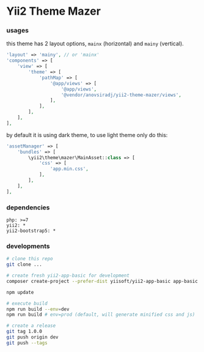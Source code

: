 # Yii2 Theme Mazer

### usages

this theme has 2 layout options,
`mainx` (horizontal) and `mainy` (vertical).

```php
'layout' => 'mainy', // or 'mainx'
'components' => [
	'view' => [
		'theme' => [
			'pathMap' => [
				'@app/views' => [
					'@app/views',
					'@vendor/anovsiradj/yii2-theme-mazer/views',
				],
			],
		],
	],
],
```

by default it is using dark theme, to use light theme only do this:
```php
'assetManager' => [
	'bundles' => [
		\yii2\theme\mazer\MainAsset::class => [
			'css' => [
				'app.min.css',
			],
		],
	],
],
```

### dependencies

```
php: >=7
yii2: *
yii2-bootstrap5: *
```

### developments

```sh
# clone this repo
git clone ...

# create fresh yii2-app-basic for development
composer create-project --prefer-dist yiisoft/yii2-app-basic app-basic

npm update

# execute build
npm run build --env=dev
npm run build # env=prod (default, will generate minified css and js)

# create a release
git tag 1.0.0
git push origin dev
git push --tags
```
